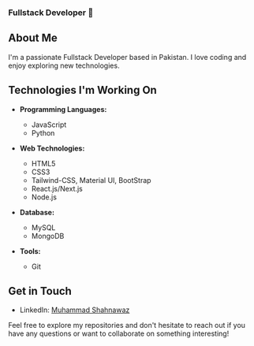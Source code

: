 ### Fullstack Developer 👋

## About Me
I'm a passionate Fullstack Developer based in Pakistan. I love coding and enjoy exploring new technologies.

## Technologies I'm Working On
- **Programming Languages:**
  - JavaScript
  - Python

- **Web Technologies:**
  - HTML5
  - CSS3
  - Tailwind-CSS, Material UI, BootStrap 
  - React.js/Next.js
  - Node.js

- **Database:**
  - MySQL
  - MongoDB

- **Tools:**
  - Git
    
## Get in Touch
- LinkedIn: [Muhammad Shahnawaz]([link-to-linkedin](https://www.linkedin.com/in/muhammad-shahnawaz-938a0a139/))

Feel free to explore my repositories and don't hesitate to reach out if you have any questions or want to collaborate on something interesting!

<!--
**Shahnawaz-Muhammad/Shahnawaz-Muhammad** is a ✨ _special_ ✨ repository because its `README.md` (this file) appears on your GitHub profile.

Here are some ideas to get you started:

- 🔭 I’m currently working on ...
- 🌱 I’m currently learning ...
- 👯 I’m looking to collaborate on ...
- 🤔 I’m looking for help with ...
- 💬 Ask me about ...
- 📫 How to reach me: ...
- 😄 Pronouns: ...
- ⚡ Fun fact: ...
-->
